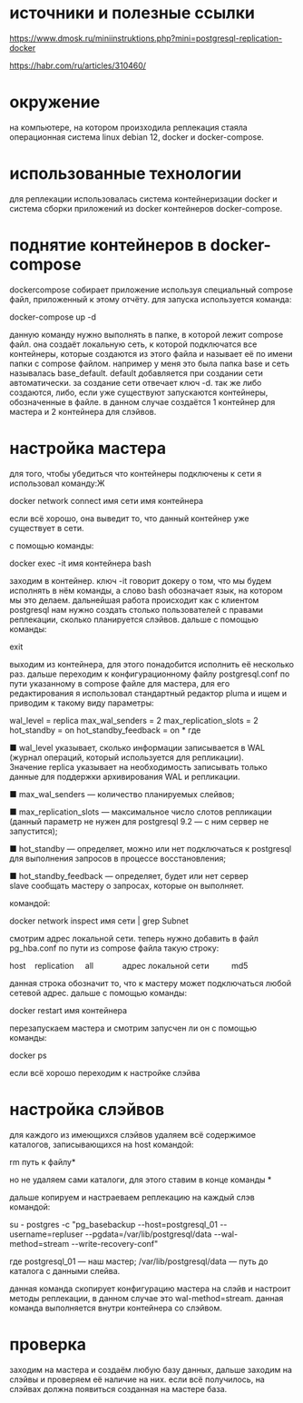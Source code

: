 # источники и полезные ссылки

https://www.dmosk.ru/miniinstruktions.php?mini=postgresql-replication-docker

https://habr.com/ru/articles/310460/

# окружение

на компьютере, на котором произходила реплекация стаяла операционная система linux debian 12, docker и docker-compose.

# использованные технологии

для реплекации использовалась система контейнеризации docker и система сборки приложений из docker контейнеров docker-compose.

# поднятие контейнеров в docker-compose

dockercompose собирает приложение используя специальный compose файл, приложенный к этому отчёту. для запуска используется команда:

docker-compose up -d

данную команду нужно выполнять в папке, в которой лежит compose файл. она создаёт локальную сеть, к которой подключатся все контейнеры, которые создаются из этого файла и называет её по имени папки с compose файлом. например у меня это была папка base и сеть называлась base_default. default добавляется при создании сети автоматически. за создание сети отвечает ключ -d. так же либо создаются, либо, если уже существуют запускаются контейнеры, обозначенные в файле. в данном случае создаётся 1 контейнер для мастера и 2 контейнера для слэйвов.

# настройка мастера

для того, чтобы убедиться что контейнеры подключены к сети я использовал команду:Ж

docker network connect имя сети имя контейнера

если всё хорошо, она выведит то, что данный контейнер уже существует в сети.

с помощью команды:

docker exec -it имя контейнера bash

заходим в контейнер. ключ -it говорит докеру о том, что мы будем исполнять в нём команды, а слово bash обозначает язык, на котором мы это делаем. дальнейшая работа происходит как с клиентом postgresql
нам нужно создать столько пользователей с правами реплекации, сколько планируется слэйвов. дальше с помощью команды:

exit

выходим из контейнера, для этого понадобится исполнить её несколько раз. дальше переходим к конфигурационному файлу postgresql.conf по пути указанному в compose файле для мастера, для его редактирования я использовал стандартный редактор pluma и ищем и приводим к такому виду параметры:

wal_level = replica
max_wal_senders = 2
max_replication_slots = 2
hot_standby = on
hot_standby_feedback = on
* 
где

■ wal_level указывает, сколько информации записывается в WAL (журнал операций, который используется для репликации). Значение replica указывает на необходимость записывать только данные для поддержки архивирования WAL и репликации.

■ max_wal_senders — количество планируемых слейвов; 

■ max_replication_slots — максимальное число слотов репликации (данный параметр не нужен для postgresql 9.2 — с ним сервер не запустится); 

■ hot_standby — определяет, можно или нет подключаться к postgresql для выполнения запросов в процессе восстановления; 

■ hot_standby_feedback — определяет, будет или нет сервер slave сообщать мастеру о запросах, которые он выполняет.

командой:

docker network inspect имя сети | grep Subnet

смотрим адрес локальной сети. теперь нужно добавить в файл pg_hba.conf по пути из compose файла такую строку:

host    replication     all             адрес локальной сети          md5

данная строка обозначит то, что к мастеру может подключаться любой сетевой адрес. дальше с помощью команды:

docker restart имя контейнера

перезапускаем мастера и смотрим запусчен ли он с помощью команды:

docker ps

если всё хорошо переходим к настройке слэйва

# настройка слэйвов

для каждого из имеющихся слэйвов удаляем всё содержимое каталогов, записывающихся на host командой:

rm путь к файлу*

но не удаляем сами каталоги, для этого ставим в конце команды *

дальше копируем и настраеваем реплекацию на каждый слэв командой:

su - postgres -c "pg_basebackup --host=postgresql_01 --username=repluser --pgdata=/var/lib/postgresql/data --wal-method=stream --write-recovery-conf"

где postgresql_01 — наш мастер; /var/lib/postgresql/data — путь до каталога с данными слейва.

данная команда скопирует конфигурацию мастера на слэйв и настроит методы реплекации, в данном случае это wal-method=stream. данная команда выполняется внутри контейнера со слэйвом.

# проверка

заходим на мастера и создаём любую базу данных, дальше заходим на слэйвы и проверяем её наличие на них. если всё получилось, на слэйвах должна появиться созданная на мастере база.